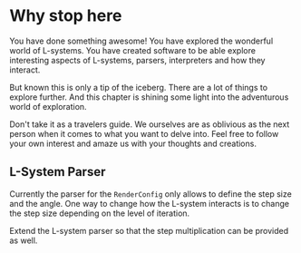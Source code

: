 # Why stop here
You have done something awesome! You have explored the wonderful world of
L-systems. You have created software to be able explore interesting aspects of
L-systems, parsers, interpreters and how they interact.

But known this is only a tip of the iceberg. There are a lot of things to
explore further. And this chapter is shining some light into the adventurous
world of exploration.

Don't take it as a travelers guide. We ourselves are as oblivious as the next
person when it comes to what you want to delve into. Feel free to follow your
own interest and amaze us with your thoughts and creations.

## L-System Parser
Currently the parser for the `RenderConfig` only allows to define the step size
and the angle. One way to change how the L-system interacts is to change the
step size depending on the level of iteration.

Extend the L-system parser so that the step multiplication can be provided as
well. 
